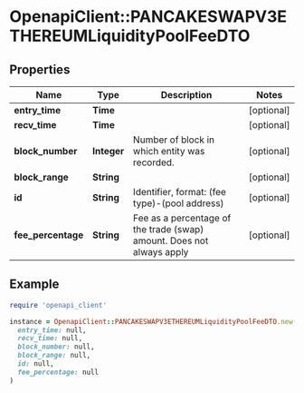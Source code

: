 # OpenapiClient::PANCAKESWAPV3ETHEREUMLiquidityPoolFeeDTO

## Properties

| Name | Type | Description | Notes |
| ---- | ---- | ----------- | ----- |
| **entry_time** | **Time** |  | [optional] |
| **recv_time** | **Time** |  | [optional] |
| **block_number** | **Integer** | Number of block in which entity was recorded. | [optional] |
| **block_range** | **String** |  | [optional] |
| **id** | **String** | Identifier, format: (fee type)-(pool address) | [optional] |
| **fee_percentage** | **String** | Fee as a percentage of the trade (swap) amount. Does not always apply  | [optional] |

## Example

```ruby
require 'openapi_client'

instance = OpenapiClient::PANCAKESWAPV3ETHEREUMLiquidityPoolFeeDTO.new(
  entry_time: null,
  recv_time: null,
  block_number: null,
  block_range: null,
  id: null,
  fee_percentage: null
)
```

